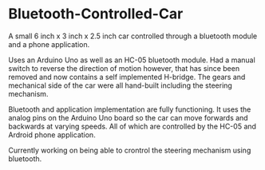 # Bluetooth-Controlled-Car
A small 6 inch x 3 inch x 2.5 inch car controlled through a bluetooth module and a phone application.

Uses an Arduino Uno as well as an HC-05 bluetooth module.
Had a manual switch to reverse the direction of motion however, that has since been removed and now contains a self implemented H-bridge.
The gears and mechanical side of the car were all hand-built including the steering mechanism. 

Bluetooth and application implementation are fully functioning. It uses the analog pins on the Arduino Uno board so the car can move forwards and backwards at varying speeds. All of which are controlled by the HC-05 and Ardroid phone application.

Currently working on being able to crontrol the steering mechanism using bluetooth.

